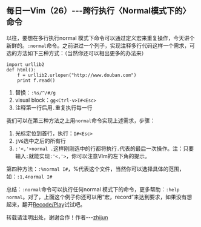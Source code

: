 每日一Vim（26）---跨行执行〈Normal模式下的〉命令
-----------------------------------
以往，要想在多行执行normal 模式下命令可以通过定义宏来重复操作，今天讲个新鲜的。`:normal`命令。之前讲过一个列子，实现注释多行代码这样一个需求，可选的方法如下三种方式：（当然你还可以相出更多的办法来）  

    import urllib2
    def html():
        f = urllib2.urlopen("http://www.douban.com")
        print f.read()

1. 替换：`:%s/^/#/g`
2. visual block：`gg<Ctrl-v>I#<Esc>`
3.  注释第一行后用`.`重复执行每一行  

我们可以在第三种方法之上用`normal`命令实现上述需求，步骤：  

1. 光标定位到首行，执行：`I#<Esc>`  
2. `jVG`选中之后的所有行
3. `:'<,'>normal .`这样刚刚选中的行都将执行`.`代表的最后一次操作。注：只要输入`:`就能实现`:'<,'>`，你可以注意VIm的左下角的提示。

第四种方法：`:%normal I#`，%代表这个文件，当然你可以选择具体的范围，如：`:1,4normal I#`

总结：`:normal`命令可以执行任何normal 模式下的命令，更多帮助：`:help normal`。对了，上面这个例子你还可以用“宏，record”来达到要求，如果没有想起来，翻开[Recode/Play](http://liuzhijun.iteye.com/blog/1844845)试试吧。

转载请注明出处，谢谢合作！作者---[zhijun](http://weibo.com/527355345) 
